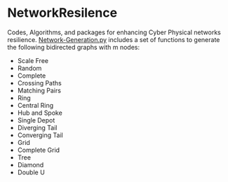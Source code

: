 # NetworkResilence
Codes, Algorithms, and packages for enhancing Cyber Physical networks resilience. 
[Network-Generation.py](NetworkResilence/Network-Generation.py) includes a set of functions to generate the following bidirected graphs with m nodes:
- Scale Free 
- Random
- Complete
- Crossing Paths
- Matching Pairs
- Ring
- Central Ring
- Hub and Spoke 
- Single Depot 
- Diverging Tail
- Converging Tail
- Grid
- Complete Grid
- Tree
- Diamond
- Double U

